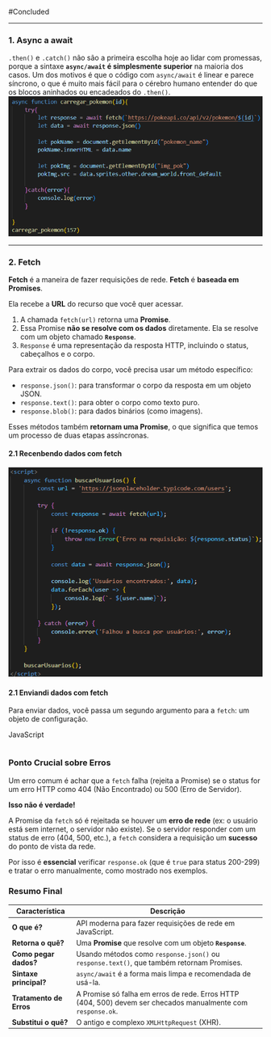 
#Concluded

___
### **1. Async a await**
`.then()` e `.catch()` não são a primeira escolha hoje ao lidar com promessas, porque a sintaxe **`async/await` é simplesmente superior** na maioria dos casos. Um dos motivos é que o código com `async/await` é linear e parece síncrono, o que é muito mais fácil para o cérebro humano entender do que os blocos aninhados ou encadeados do `.then()`.
![600](../../attachments/Pasted%20image%2020250609152634.png)

---
### **2. Fetch**
**Fetch** é a maneira de fazer requisições de rede.  **Fetch** é **baseada em Promises**.

Ela recebe a **URL** do recurso que você quer acessar.
1. A chamada `fetch(url)` retorna uma **Promise**.
2. Essa Promise **não se resolve com os dados** diretamente. Ela se resolve com um objeto chamado **`Response`**.
3. `Response` é uma representação da resposta HTTP, incluindo o status, cabeçalhos e o corpo.

Para extrair os dados do corpo, você precisa usar um método específico:
- `response.json()`: para transformar o corpo da resposta em um objeto JSON.
- `response.text()`: para obter o corpo como texto puro.
- `response.blob()`: para dados binários (como imagens).

Esses métodos também **retornam uma Promise**, o que significa que temos um processo de duas etapas assíncronas.

#### **2.1 Recenbendo dados com fetch**
![](../../attachments/Pasted%20image%2020250705144143.png)

#### **2.1 Enviandi dados com fetch**
Para enviar dados, você passa um segundo argumento para a `fetch`: um objeto de configuração.

JavaScript

```

```

### Ponto Crucial sobre Erros

Um erro comum é achar que a `fetch` falha (rejeita a Promise) se o status for um erro HTTP como 404 (Não Encontrado) ou 500 (Erro de Servidor).

**Isso não é verdade!**

A Promise da `fetch` só é rejeitada se houver um **erro de rede** (ex: o usuário está sem internet, o servidor não existe). Se o servidor responder com um status de erro (404, 500, etc.), a `fetch` considera a requisição um **sucesso** do ponto de vista da rede.

Por isso é **essencial** verificar `response.ok` (que é `true` para status 200-299) e tratar o erro manualmente, como mostrado nos exemplos.

### Resumo Final

|Característica|Descrição|
|---|---|
|**O que é?**|API moderna para fazer requisições de rede em JavaScript.|
|**Retorna o quê?**|Uma **Promise** que resolve com um objeto **`Response`**.|
|**Como pegar dados?**|Usando métodos como `response.json()` ou `response.text()`, que também retornam Promises.|
|**Sintaxe principal?**|`async/await` é a forma mais limpa e recomendada de usá-la.|
|**Tratamento de Erros**|A Promise só falha em erros de rede. Erros HTTP (404, 500) devem ser checados manualmente com `response.ok`.|
|**Substitui o quê?**|O antigo e complexo `XMLHttpRequest` (XHR).|